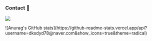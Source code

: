 ### Contact 👋
<p>
  <a href="mailto:dksdyd78@naver.com" target="_blank"><img src="https://img.shields.io/badge/dksdyd78@naver.com-03C75A?style=flat-square&logo=Naver&logoColor=white"/></a>
</p>
![Anurag's GitHub stats](https://github-readme-stats.vercel.app/api?username=dksdyd78@naver.com&show_icons=true&theme=radical)
<!--
**ChoiAnYong/ChoiAnYong** is a ✨ _special_ ✨ repository because its `README.md` (this file) appears on your GitHub profile.

Here are some ideas to get you started:

- 🔭 I’m currently working on ...
- 🌱 I’m currently learning ...
- 👯 I’m looking to collaborate on ...
- 🤔 I’m looking for help with ...
- 💬 Ask me about ...
- 📫 How to reach me: ...
- 😄 Pronouns: ...
- ⚡ Fun fact: ...
-->
